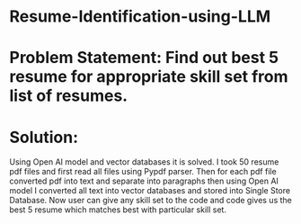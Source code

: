 # Resume-Identification-using-LLM
# Problem Statement: Find out best 5 resume for appropriate skill set from list of resumes.
# Solution:
 Using Open AI model and vector databases it is solved. I took 50 resume pdf files and first read all files using Pypdf parser.
 Then for each pdf file converted pdf into text and separate into paragraphs then using Open AI model I converted all text into vector databases and stored into Single Store Database.
 Now user can give any skill set to the code and code gives us the best 5 resume which matches best with particular skill set. 
